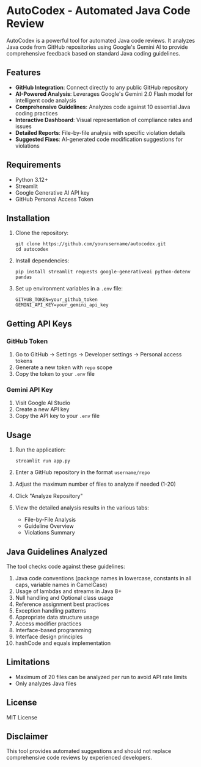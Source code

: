 # AutoCodex - Automated Java Code Review

AutoCodex is a powerful tool for automated Java code reviews. It analyzes Java code from GitHub repositories using Google's Gemini AI to provide comprehensive feedback based on standard Java coding guidelines.

## Features

- **GitHub Integration**: Connect directly to any public GitHub repository
- **AI-Powered Analysis**: Leverages Google's Gemini 2.0 Flash model for intelligent code analysis
- **Comprehensive Guidelines**: Analyzes code against 10 essential Java coding practices
- **Interactive Dashboard**: Visual representation of compliance rates and issues
- **Detailed Reports**: File-by-file analysis with specific violation details
- **Suggested Fixes**: AI-generated code modification suggestions for violations

## Requirements

- Python 3.12+
- Streamlit
- Google Generative AI API key
- GitHub Personal Access Token

## Installation

1. Clone the repository:
   ```
   git clone https://github.com/yourusername/autocodex.git
   cd autocodex
   ```

2. Install dependencies:
   ```
   pip install streamlit requests google-generativeai python-dotenv pandas
   ```

3. Set up environment variables in a `.env` file:
   ```
   GITHUB_TOKEN=your_github_token
   GEMINI_API_KEY=your_gemini_api_key
   ```

## Getting API Keys

### GitHub Token
1. Go to GitHub → Settings → Developer settings → Personal access tokens
2. Generate a new token with `repo` scope
3. Copy the token to your `.env` file

### Gemini API Key
1. Visit Google AI Studio
2. Create a new API key
3. Copy the API key to your `.env` file

## Usage

1. Run the application:
   ```
   streamlit run app.py
   ```

2. Enter a GitHub repository in the format `username/repo`

3. Adjust the maximum number of files to analyze if needed (1-20)

4. Click "Analyze Repository"

5. View the detailed analysis results in the various tabs:
   - File-by-File Analysis
   - Guideline Overview
   - Violations Summary

## Java Guidelines Analyzed

The tool checks code against these guidelines:

1. Java code conventions (package names in lowercase, constants in all caps, variable names in CamelCase)
2. Usage of lambdas and streams in Java 8+
3. Null handling and Optional class usage
4. Reference assignment best practices
5. Exception handling patterns
6. Appropriate data structure usage
7. Access modifier practices
8. Interface-based programming
9. Interface design principles
10. hashCode and equals implementation

## Limitations

- Maximum of 20 files can be analyzed per run to avoid API rate limits
- Only analyzes Java files

## License

MIT License

## Disclaimer

This tool provides automated suggestions and should not replace comprehensive code reviews by experienced developers.
